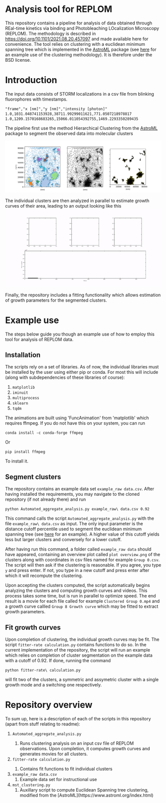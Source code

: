 # Analysis tool for REPLOM

This repository contains a pipeline for analysis of data obtained through REal-time kinetics via binding and Photobleaching LOcalization Microscopy (REPLOM). 
The methodology is described in https://doi.org/10.1101/2021.08.20.457097 and made available here for convenience.
The tool relies on clustering with a euclidean minimum spanning tree which is implemented in the [AstroML](https://www.astroml.org/index.html) package (see [here](https://www.astroml.org/book_figures/chapter6/fig_great_wall_MST.html) for an example use of the clustering methodology). It is therefore under the BSD license. 

# Introduction
The input data consists of STORM localizations in a csv file from blinking fluorophores with timestamps. 

    "frame","x [nm]","y [nm]","intensity [photon]"
    1.0,1031.048741153928,38711.99299011621,771.0507218978817
    1.0,1209.1570168683265,15066.011054392755,1469.2293350289435

The pipeline first use the method Hierarchical Clustering from the [AstroML](https://www.astroml.org/index.html) package to segment the observed data into molecular clusters

![Overview](https://github.com/hatzakislab/REPLOM-analysis-tool/blob/main/Readme_files/plot%20overview.png)

The individual clusters are then analyzed in parallel to estimate growth curves of their area, leading to an output looking like this
![Alt Text](https://github.com/hatzakislab/REPLOM-analysis-tool/blob/main/Readme_files/aggregate.gif)

Finally, the repository includes a fitting functionality which allows estimation of growth parameters for the segmented clusters.
# Example use
The steps below guide you though an example use of how to employ this tool for analysis of REPLOM data. 
## Installation
The scripts rely on a set of libraries. As of now, the individual libraries must be installed by the user using either pip or conda. 
For most this will include (along with subdependencies of these libraries of course): 
<ol>
    <li><code>matplotlib</code></li>
    <li><code>iminuit</code></li>
    <li><code>multiprocess</code></li>
    <li><code>sklearn</code></li>
    <li><code>tqdm</code></li>
</ol>

The animations are built using 'FuncAnimation' from 'matplotlib' which requires ffmpeg. 
If you do not have this on your system, you can run 

    conda install -c conda-forge ffmpeg

Or 

    pip install ffmpeg
    
To install it. 
## Segment clusters
The repository contains an example data set `example_raw data.csv`. 
After having installed the requirements, you may navigate to the cloned repository (if not already there) and run 

    python Automated_aggregate_analysis.py example_raw\ data.csv 0.92

This command calls the script `Automated_aggregate_analysis.py` with the file `example_raw\ data.csv` as input. 
The only input parameter is the distance cutoff percentile used to segment the euclidean minimum spanning tree (see [here](https://www.astroml.org/book_figures/chapter6/fig_great_wall_MST.html) for an example). 
A higher value of this cutoff yields less but larger clusters and conversely for a lower cutoff. 

After having run this command, a folder called `example_raw data` should have appeared, containing an overview plot called `plot overview.png` of the clusters along with coordinates in csv files named for example `Group 0.csv`.
The script will then ask if the clustering is reasonable. 
If you agree, you type `y` and press enter. 
If not, you type in a new cutoff and press enter after which it will recompute the clustering. 

Upon accepting the clusters computed, the script automatically begins analyzing the clusters and computing growth curves and videos. 
This process takes some time, but is run in parallel to optimize speed. 
The end result is a movie for each file called for example `Clustered Group 0.mp4` and a growth curve callled `Group 8 Growth curve` which may be fitted to extract growth parameters. 
## Fit growth curves
Upon completion of clustering, the individual growth curves may be fit. 
The script `fitter-rate calculation.py` contains functions to do so. 
In the current implementation of the repository, the script will run an example which relies on completion of cluster segmentation on the example data with a cutoff of 0.92. 
If done, running the command 

    python fitter-rate\ calculation.py
    
will fit two of the clusters, a symmetric and assymetric cluster with a single growth mode and a switching one respectively.

# Repository overview
To sum up, here is a description of each of the scripts in this repository (apart from stuff relating to readme):
<ol>
  <li>
    <code>Automated_aggregate_analysis.py</code> 
  </li>
    <ol>
      <li>
       Runs clustering analysis on an input csv file of REPLOM observations. 
       Upon completion, it computes growth curves and generates movies for all clusters.
      </li>
    </ol>
  </li>
  <li>
  <code>fitter-rate calculation.py</code>
</li>
    <ol>
        <li>Contains fit functions to fit individual clusters</li>
      </ol>
<li>
    <code>example_raw data.csv</code>
     <ol>
        <li>Example data set for instructional use</li>
      </ol>
</li>
<li>
    <code>mst_clustering.py</code>
     <ol>
        <li>Auxillary script to compute Euclidean Spanning tree clustering, modified from the [AstroML](https://www.astroml.org/index.html)</li>
      </ol>
</li>
</ol>

